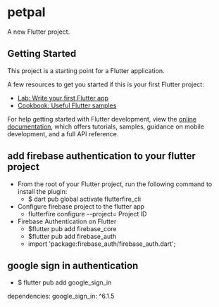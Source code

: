 # petpal

A new Flutter project.

## Getting Started

This project is a starting point for a Flutter application.

A few resources to get you started if this is your first Flutter project:

- [Lab: Write your first Flutter app](https://docs.flutter.dev/get-started/codelab)
- [Cookbook: Useful Flutter samples](https://docs.flutter.dev/cookbook)

For help getting started with Flutter development, view the
[online documentation](https://docs.flutter.dev/), which offers tutorials,
samples, guidance on mobile development, and a full API reference.


## add firebase authentication to your flutter project
 - From the root of your Flutter project, run the following command to install the plugin:
   - $ dart pub global activate flutterfire_cli
- Configure firebase project to the flutter app
    - flutterfire configure --project= Project ID 
- Firebase Authentication on Flutter
  - $flutter pub add firebase_core
  - $flutter pub add firebase_auth
  - import 'package:firebase_auth/firebase_auth.dart';

## google sign in authentication
 - $ flutter pub add google_sign_in

dependencies:
  google_sign_in: ^6.1.5